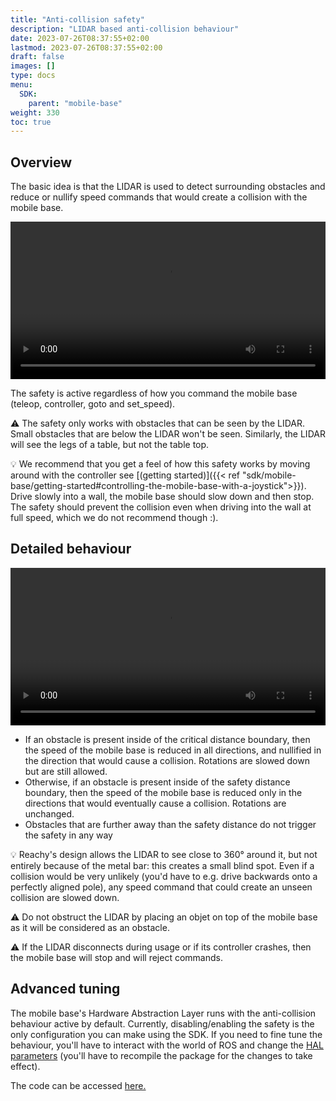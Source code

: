 ```yaml
---
title: "Anti-collision safety"
description: "LIDAR based anti-collision behaviour"
date: 2023-07-26T08:37:55+02:00
lastmod: 2023-07-26T08:37:55+02:00
draft: false
images: []
type: docs
menu:
  SDK:
    parent: "mobile-base"
weight: 330
toc: true
---
```

## Overview
The basic idea is that the LIDAR is used to detect surrounding obstacles and reduce or nullify speed commands that would create a collision with the mobile base.

<p align="center">
    <video controls="controls" width="100%" autoplay once>
    <source type="video/mp4" src="lidar_safety_human.mp4"></source>
    </video>
    <br>
</p>

The safety is active regardless of how you command the mobile base (teleop, controller, goto and set_speed).

:warning: The safety only works with obstacles that can be seen by the LIDAR. Small obstacles that are below the LIDAR won't be seen. Similarly, the LIDAR will see the legs of a table, but not the table top. 

:bulb: We recommend that you get a feel of how this safety works by moving around with the controller see [(getting started)]({{< ref "sdk/mobile-base/getting-started#controlling-the-mobile-base-with-a-joystick">}}). Drive slowly into a wall, the mobile base should slow down and then stop. The safety should prevent the collision even when driving into the wall at full speed, which we do not recommend though :).

## Detailed behaviour
<p align="center">
    <video controls="controls" width="100%" >
    <source type="video/mp4" src="lidar_safety_360.mp4"></source>
    </video>
    <br>
</p>

- If an obstacle is present inside of the critical distance boundary, then the speed of the mobile base is reduced in all directions, and nullified in the direction that would cause a collision. Rotations are slowed down but are still allowed. 
- Otherwise, if an obstacle is present inside of the safety distance boundary, then the speed of the mobile base is reduced only in the directions that would eventually cause a collision. Rotations are unchanged.
- Obstacles that are further away than the safety distance do not trigger the safety in any way
  

:bulb: Reachy's design allows the LIDAR to see close to 360° around it, but not entirely because of the metal bar: this creates a small blind spot. Even if a collision would be very unlikely (you'd have to e.g. drive backwards onto a perfectly aligned pole), any speed command that could create an unseen collision are slowed down.

:warning: Do not obstruct the LIDAR by placing an objet on top of the mobile base as it will be considered as an obstacle.

:warning: If the LIDAR disconnects during usage or if its controller crashes, then the mobile base will stop and will reject commands.

## Advanced tuning

The mobile base's Hardware Abstraction Layer runs with the anti-collision behaviour active by default. Currently, disabling/enabling the safety is the only configuration you can make using the SDK. If you need to fine tune the behaviour, you'll have to interact with the world of ROS and change the [HAL parameters](https://github.com/pollen-robotics/zuuu_hal/blob/main/config/params.yaml) (you'll have to recompile the package for the changes to take effect).

The code can be accessed [here.](https://github.com/pollen-robotics/zuuu_hal/blob/main/zuuu_hal/lidar_safety.py)

